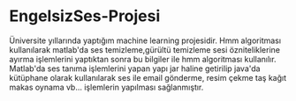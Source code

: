 # EngelsizSes-Projesi
Üniversite yıllarında yaptığım machine learning projesidir. Hmm algoritması kullanılarak matlab'da  ses temizleme,gürültü temizleme
sesi özniteliklerine ayırma işlemlerini yaptıktan sonra bu bilgiler ile hmm algoritması kullanılır. Matlab'da ses tanıma işlemlerini yapan
yapı jar haline getirilip java'da kütüphane olarak kullanılarak ses ile email gönderme, resim çekme taş kağıt makas oynama vb... işlemlerin
yapılması sağlanmıştır.
